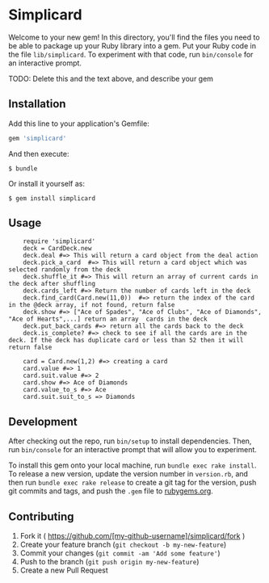 # Simplicard

Welcome to your new gem! In this directory, you'll find the files you need to be able to package up your Ruby library into a gem. Put your Ruby code in the file `lib/simplicard`. To experiment with that code, run `bin/console` for an interactive prompt.

TODO: Delete this and the text above, and describe your gem

## Installation

Add this line to your application's Gemfile:

```ruby
gem 'simplicard'
```

And then execute:

    $ bundle

Or install it yourself as:

    $ gem install simplicard

## Usage

```
    require 'simplicard'
    deck = CardDeck.new
    deck.deal #=> This will return a card object from the deal action
    deck.pick_a_card  #=> This will return a card object which was selected randomly from the deck
    deck.shuffle_it #=> This will return an array of current cards in the deck after shuffling
    deck.cards_left #=> Return the number of cards left in the deck
    deck.find_card(Card.new(11,0))  #=> return the index of the card in the @deck array, if not found, return false
    deck.show #=> ["Ace of Spades", "Ace of Clubs", "Ace of Diamonds", "Ace of Hearts",...] return an array  cards in the deck
    deck.put_back_cards #=> return all the cards back to the deck
    deck.is_complete? #=> check to see if all the cards are in the deck. If the deck has duplicate card or less than 52 then it will return false

    card = Card.new(1,2) #=> creating a card
    card.value #=> 1
    card.suit.value #=> 2
    card.show #=> Ace of Diamonds
    card.value_to_s #=> Ace
    card.suit.suit_to_s => Diamonds
```

## Development

After checking out the repo, run `bin/setup` to install dependencies. Then, run `bin/console` for an interactive prompt that will allow you to experiment.

To install this gem onto your local machine, run `bundle exec rake install`. To release a new version, update the version number in `version.rb`, and then run `bundle exec rake release` to create a git tag for the version, push git commits and tags, and push the `.gem` file to [rubygems.org](https://rubygems.org).

## Contributing

1. Fork it ( https://github.com/[my-github-username]/simplicard/fork )
2. Create your feature branch (`git checkout -b my-new-feature`)
3. Commit your changes (`git commit -am 'Add some feature'`)
4. Push to the branch (`git push origin my-new-feature`)
5. Create a new Pull Request
